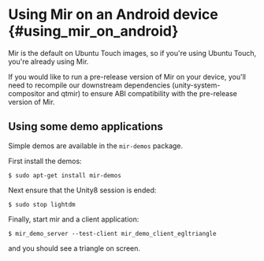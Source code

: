 Using Mir on an Android device {#using_mir_on_android}
==============================

Mir is the default on Ubuntu Touch images, so if you're using Ubuntu Touch,
you're already using Mir.

If you would like to run a pre-release version of Mir on your device, you'll
need to recompile our downstream dependencies (unity-system-compositor and 
qtmir) to ensure ABI compatibility with the pre-release version of Mir.

Using some demo applications
----------------------------

Simple demos are available in the `mir-demos` package.

First install the demos:

    $ sudo apt-get install mir-demos

Next ensure that the Unity8 session is ended:

    $ sudo stop lightdm

Finally, start mir and a client application:

    $ mir_demo_server --test-client mir_demo_client_egltriangle

and you should see a triangle on screen.

